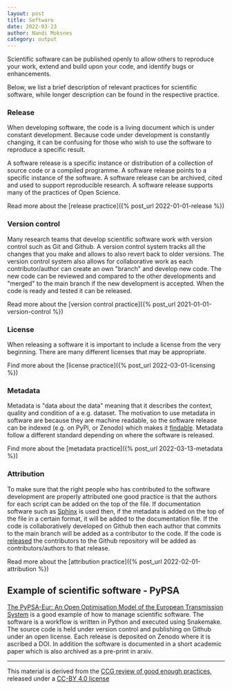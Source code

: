 ```yaml
---
layout: post
title: Software
date: 2022-03-23
author: Nandi Moksnes
category: output
---
```


Scientific software can be published openly to allow others to reproduce your work,
extend and build upon your code, and identify bugs or enhancements.

Below, we list a brief description of relevant practices for scientific software,
while longer description can be found in the respective practice.

### Release

When developing software, the code is a living document which is under constant development.
Because code under development is constantly changing,
it can be confusing for those who wish to use the software to reproduce a specific result.

A software release is a specific instance or distribution of a collection of source code or a compiled programme.
A software release points to a specific instance of the software.
A software release can be archived, cited and used to support reproducible research.
A software release supports many of the practices of Open Science.

Read more about the [release practice]({% post_url 2022-01-01-release %})

### Version control

Many research teams that develop scientific software work with version control such as Git and Github.
A version control system tracks all the changes that you make and allows to also revert back to older versions. The version control system also allows for collaborative work as each contributor/author can create an own "branch" and develop new code. The new code can be reviewed and compared to the other developments and "merged" to the main branch if the new development is accepted. When the code is ready and tested it can be released.

Read more about the [version control practice]({% post_url 2021-01-01-version-control %})

### License

When releasing a software it is important to include a license from the very beginning.
There are many different licenses that may be appropriate.

Find more about the [license practice]({% post_url 2022-03-01-licensing %})

### Metadata

Metadata is "data about the data" meaning that it describes the context, quality and condition of a e.g. dataset.
The motivation to use metadata in software are because they are machine readable, so the software release can be indexed (e.g. on PyPI, or Zenodo) which makes it [findable](https://www.go-fair.org/fair-principles/).
Metadata follow a different standard depending on where the software is released.

Find more about the [metadata practice]({% post_url 2022-03-13-metadata %})

### Attribution

To make sure that the right people who has contributed to the software development are properly attributed one good practice is that the authors for each script can be added on the top of the file. If documentation software such as [Sphinx](https://www.sphinx-doc.org/en/master/index.html) is used then, if the metadata is added on the top of the file in a certain format, it will be added to the documentation file.
If the code is collaboratively developed on Github then each author that commits to the main branch will be added as a contributor to the code. If the code is [released](https://docs.github.com/en/repositories/releasing-projects-on-github/managing-releases-in-a-repository) the contributors to the Github repository will be added as contributors/authors to that release.

Read more about the [attribution practice]({% post_url 2022-02-01-attribution %})

## Example of scientific software - PyPSA

[The PyPSA-Eur: An Open Optimisation Model of the European Transmission System](https://github.com/PyPSA/pypsa-eur) is a good example of how to manage scientific software.
The software is a workflow is written in Python and executed using Snakemake.
The source code is held under version control and publishing on Github under an open license.
Each release is deposited on Zenodo where it is ascribed a DOI.
In addition the software is documented in a short academic paper which is also archived as a pre-print in arxiv.

---

This material is derived from the [CCG review of good enough practices][1], released under a [CC-BY 4.0 license][2]

[1]: https://doi.org/10.5281/zenodo.5911546 "Usher, William, Beltramo, Agnese, Gardumi, Francesco, Martin, Viktoria, & Petrarulo, Luca. (2022). CCG Platform - Body of Knowledge: Review of Good Practice (1.3). Zenodo. https://doi.org/10.5281/zenodo.5911546"

[2]: https://creativecommons.org/licenses/by/4.0/legalcode

